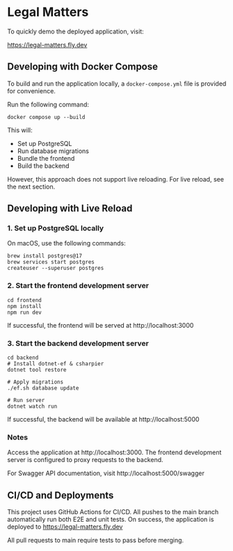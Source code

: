 # Legal Matters 

To quickly demo the deployed application, visit:

https://legal-matters.fly.dev

## Developing with Docker Compose

To build and run the application locally, a `docker-compose.yml` file is provided for convenience.

Run the following command:

```
docker compose up --build
```

This will:
- Set up PostgreSQL
- Run database migrations
- Bundle the frontend
- Build the backend

However, this approach does not support live reloading. For live reload, see the next section.

## Developing with Live Reload

### 1. Set up PostgreSQL locally

On macOS, use the following commands:

```
brew install postgres@17
brew services start postgres
createuser --superuser postgres
```

### 2. Start the frontend development server

```
cd frontend
npm install
npm run dev
```

If successful, the frontend will be served at http://localhost:3000

### 3. Start the backend development server

```
cd backend
# Install dotnet-ef & csharpier
dotnet tool restore

# Apply migrations
./ef.sh database update

# Run server
dotnet watch run
```

If successful, the backend will be available at http://localhost:5000

### Notes
Access the application at http://localhost:3000. The frontend development server is configured to proxy requests to the backend.

For Swagger API documentation, visit http://localhost:5000/swagger

## CI/CD and Deployments
This project uses GitHub Actions for CI/CD. All pushes to the main branch automatically run both E2E and unit tests. On success, the application is deployed to https://legal-matters.fly.dev

All pull requests to main require tests to pass before merging.

